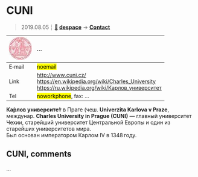 # CUNI
> 2019.08.05 ┊ **[🚀](../index/index.md) [despace](index.md)** → **[Contact](contact.md)**

|[![](f/contact/c/cuni_logo1_thumb.jpg)](f/contact/c/cuni_logo1.png)|*…*|
|:--|:--|
|E‑mail| <mark>noemail</mark> |
|Link| <http://www.cuni.cz/><br> <https://en.wikipedia.org/wiki/Charles_University><br> <https://ru.wikipedia.org/wiki/Карлов_университет> |
|Tel| <mark>noworkphone</mark>, fax: … |

**Ка́рлов университе́т** в Праге (чеш. **Univerzita Karlova v Praze**, междунар. **Charles University in Prague (CUNI)** — главный университет Чехии, старейший университет Центральной Европы и один из старейших университетов мира.  
Был основан императором Карлом IV в 1348 году.


<p style="page-break-after:always"> </p>

## CUNI, comments

…
